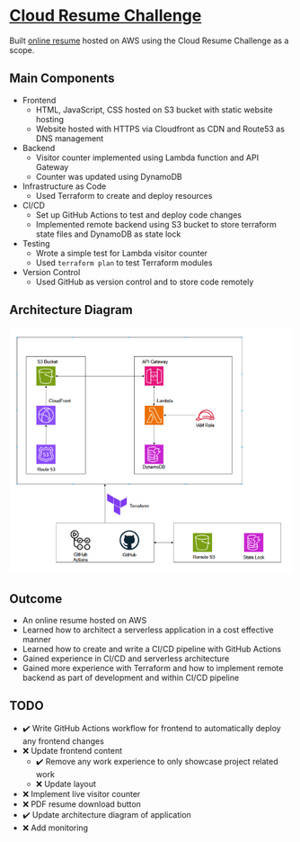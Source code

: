 # [Cloud Resume Challenge](https://cloudresumechallenge.dev/docs/the-challenge/aws/)

Built [online resume](https://kennyleong-resume.com/) hosted on AWS using the Cloud Resume Challenge as a scope.  

## Main Components
- Frontend
    - HTML, JavaScript, CSS hosted on S3 bucket with static website hosting
    - Website hosted with HTTPS via Cloudfront as CDN and Route53 as DNS management
- Backend
    - Visitor counter implemented using Lambda function and API Gateway
    - Counter was updated using DynamoDB
- Infrastructure as Code
    - Used Terraform to create and deploy resources
- CI/CD
    - Set up GitHub Actions to test and deploy code changes
    - Implemented remote backend using S3 bucket to store terraform state files and DynamoDB as state lock
- Testing
    - Wrote a simple test for Lambda visitor counter
    - Used `terraform plan` to test Terraform modules
- Version Control
    - Used GitHub as version control and to store code remotely

## Architecture Diagram
![Architecture Diagram](/image.png)

## Outcome
- An online resume hosted on AWS
- Learned how to architect a serverless application in a cost effective manner
- Learned how to create and write a CI/CD pipeline with GitHub Actions
- Gained experience in CI/CD and serverless architecture
- Gained more experience with Terraform and how to implement remote backend as part of development and within CI/CD pipeline

## TODO
- :heavy_check_mark: Write GitHub Actions workflow for frontend to automatically deploy any frontend changes
- :x: Update frontend content
  - :heavy_check_mark: Remove any work experience to only showcase project related work
  - :x: Update layout
- :x: Implement live visitor counter
- :x: PDF resume download button
- :heavy_check_mark: Update architecture diagram of application
- :x: Add monitoring